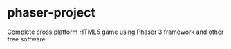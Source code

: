 # phaser-project
Complete cross platform HTML5 game using Phaser 3 framework and other free software.
